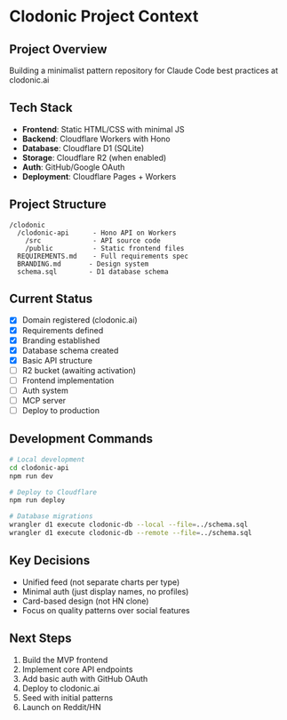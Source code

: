 # Clodonic Project Context

## Project Overview
Building a minimalist pattern repository for Claude Code best practices at clodonic.ai

## Tech Stack
- **Frontend**: Static HTML/CSS with minimal JS
- **Backend**: Cloudflare Workers with Hono
- **Database**: Cloudflare D1 (SQLite)
- **Storage**: Cloudflare R2 (when enabled)
- **Auth**: GitHub/Google OAuth
- **Deployment**: Cloudflare Pages + Workers

## Project Structure
```
/clodonic
  /clodonic-api      - Hono API on Workers
    /src             - API source code
    /public          - Static frontend files
  REQUIREMENTS.md    - Full requirements spec
  BRANDING.md       - Design system
  schema.sql        - D1 database schema
```

## Current Status
- [x] Domain registered (clodonic.ai)
- [x] Requirements defined
- [x] Branding established
- [x] Database schema created
- [x] Basic API structure
- [ ] R2 bucket (awaiting activation)
- [ ] Frontend implementation
- [ ] Auth system
- [ ] MCP server
- [ ] Deploy to production

## Development Commands
```bash
# Local development
cd clodonic-api
npm run dev

# Deploy to Cloudflare
npm run deploy

# Database migrations
wrangler d1 execute clodonic-db --local --file=../schema.sql
wrangler d1 execute clodonic-db --remote --file=../schema.sql
```

## Key Decisions
- Unified feed (not separate charts per type)
- Minimal auth (just display names, no profiles)
- Card-based design (not HN clone)
- Focus on quality patterns over social features

## Next Steps
1. Build the MVP frontend
2. Implement core API endpoints
3. Add basic auth with GitHub OAuth
4. Deploy to clodonic.ai
5. Seed with initial patterns
6. Launch on Reddit/HN